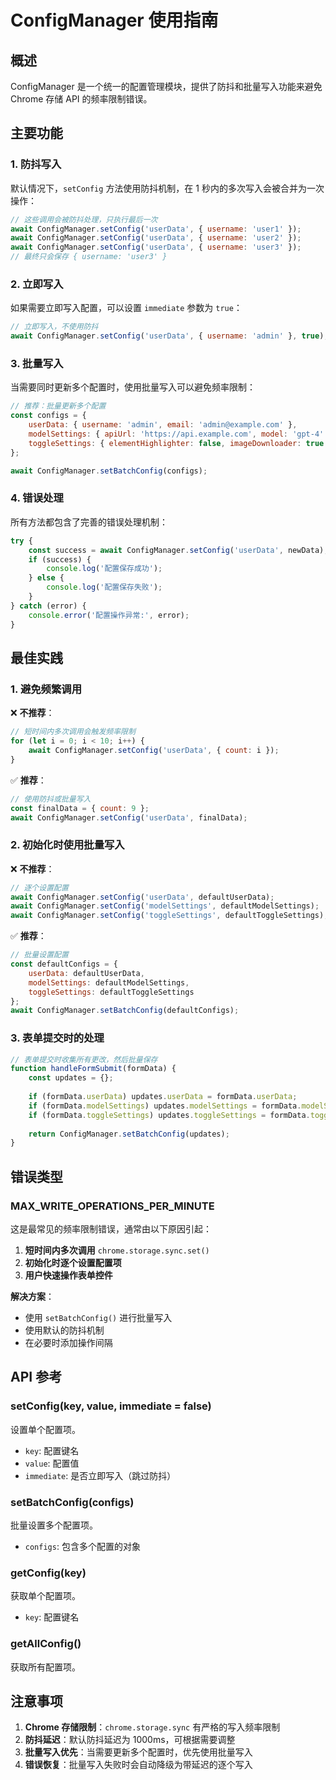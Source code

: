 # ConfigManager 使用指南

## 概述

ConfigManager 是一个统一的配置管理模块，提供了防抖和批量写入功能来避免 Chrome 存储 API 的频率限制错误。

## 主要功能

### 1. 防抖写入

默认情况下，`setConfig` 方法使用防抖机制，在 1 秒内的多次写入会被合并为一次操作：

```javascript
// 这些调用会被防抖处理，只执行最后一次
await ConfigManager.setConfig('userData', { username: 'user1' });
await ConfigManager.setConfig('userData', { username: 'user2' });
await ConfigManager.setConfig('userData', { username: 'user3' });
// 最终只会保存 { username: 'user3' }
```

### 2. 立即写入

如果需要立即写入配置，可以设置 `immediate` 参数为 `true`：

```javascript
// 立即写入，不使用防抖
await ConfigManager.setConfig('userData', { username: 'admin' }, true);
```

### 3. 批量写入

当需要同时更新多个配置时，使用批量写入可以避免频率限制：

```javascript
// 推荐：批量更新多个配置
const configs = {
    userData: { username: 'admin', email: 'admin@example.com' },
    modelSettings: { apiUrl: 'https://api.example.com', model: 'gpt-4' },
    toggleSettings: { elementHighlighter: false, imageDownloader: true }
};

await ConfigManager.setBatchConfig(configs);
```

### 4. 错误处理

所有方法都包含了完善的错误处理机制：

```javascript
try {
    const success = await ConfigManager.setConfig('userData', newData);
    if (success) {
        console.log('配置保存成功');
    } else {
        console.log('配置保存失败');
    }
} catch (error) {
    console.error('配置操作异常:', error);
}
```

## 最佳实践

### 1. 避免频繁调用

❌ **不推荐**：
```javascript
// 短时间内多次调用会触发频率限制
for (let i = 0; i < 10; i++) {
    await ConfigManager.setConfig('userData', { count: i });
}
```

✅ **推荐**：
```javascript
// 使用防抖或批量写入
const finalData = { count: 9 };
await ConfigManager.setConfig('userData', finalData);
```

### 2. 初始化时使用批量写入

❌ **不推荐**：
```javascript
// 逐个设置配置
await ConfigManager.setConfig('userData', defaultUserData);
await ConfigManager.setConfig('modelSettings', defaultModelSettings);
await ConfigManager.setConfig('toggleSettings', defaultToggleSettings);
```

✅ **推荐**：
```javascript
// 批量设置配置
const defaultConfigs = {
    userData: defaultUserData,
    modelSettings: defaultModelSettings,
    toggleSettings: defaultToggleSettings
};
await ConfigManager.setBatchConfig(defaultConfigs);
```

### 3. 表单提交时的处理

```javascript
// 表单提交时收集所有更改，然后批量保存
function handleFormSubmit(formData) {
    const updates = {};
    
    if (formData.userData) updates.userData = formData.userData;
    if (formData.modelSettings) updates.modelSettings = formData.modelSettings;
    if (formData.toggleSettings) updates.toggleSettings = formData.toggleSettings;
    
    return ConfigManager.setBatchConfig(updates);
}
```

## 错误类型

### MAX_WRITE_OPERATIONS_PER_MINUTE

这是最常见的频率限制错误，通常由以下原因引起：

1. **短时间内多次调用** `chrome.storage.sync.set()`
2. **初始化时逐个设置配置项**
3. **用户快速操作表单控件**

**解决方案**：
- 使用 `setBatchConfig()` 进行批量写入
- 使用默认的防抖机制
- 在必要时添加操作间隔

## API 参考

### setConfig(key, value, immediate = false)

设置单个配置项。

- `key`: 配置键名
- `value`: 配置值
- `immediate`: 是否立即写入（跳过防抖）

### setBatchConfig(configs)

批量设置多个配置项。

- `configs`: 包含多个配置的对象

### getConfig(key)

获取单个配置项。

- `key`: 配置键名

### getAllConfig()

获取所有配置项。

## 注意事项

1. **Chrome 存储限制**：`chrome.storage.sync` 有严格的写入频率限制
2. **防抖延迟**：默认防抖延迟为 1000ms，可根据需要调整
3. **批量写入优先**：当需要更新多个配置时，优先使用批量写入
4. **错误恢复**：批量写入失败时会自动降级为带延迟的逐个写入